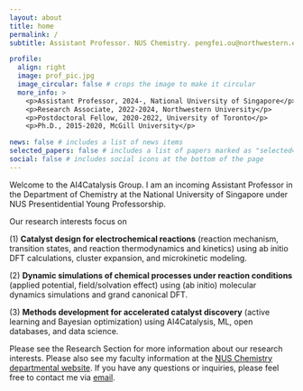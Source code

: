 ```yaml
---
layout: about
title: home
permalink: /
subtitle: Assistant Professor. NUS Chemistry. pengfei.ou@northwestern.edu.

profile:
  align: right
  image: prof_pic.jpg
  image_circular: false # crops the image to make it circular
  more_info: >
    <p>Assistant Professor, 2024-, National University of Singapore</p>
    <p>Research Associate, 2022-2024, Northwestern University</p>
    <p>Postdoctoral Fellow, 2020-2022, University of Toronto</p>
    <p>Ph.D., 2015-2020, McGill University</p>

news: false # includes a list of news items
selected_papers: false # includes a list of papers marked as "selected={true}"
social: false # includes social icons at the bottom of the page
---
```


Welcome to the AI4Catalysis Group. I am an incoming Assistant Professor in the Department of Chemistry at the National University of Singapore under NUS Presentidential Young Professorship.

Our research interests focus on
<p>(1) <b>Catalyst design for electrochemical reactions</b> (reaction mechanism, transition states, and reaction thermodynamics and kinetics) using ab initio DFT calculations, cluster expansion, and microkinetic modeling.</p>
<p>(2) <b>Dynamic simulations of chemical processes under reaction conditions</b> (applied potential, field/solvation effect) using (ab initio) molecular dynamics simulations and grand canonical DFT.</p>
<p>(3) <b>Methods development for accelerated catalyst discovery</b> (active learning and Bayesian optimization) using AI4Catalysis, ML, open databases, and data science.</p>

Please see the Research Section for more information about our research interests. Please also see my faculty information at the [NUS Chemistry departmental website](https://chemistry.nus.edu.sg/about-us/our-people/). If you have any questions or inquiries, please feel free to contact me via [email](pengfei.ou@northwestern.edu).

